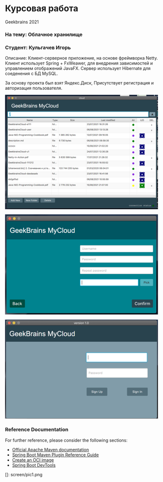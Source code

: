 # Курсовая работа 
Geekbrains 2021

### На тему: Облачное хранилище 
### Студент: Кульгачев Игорь



Описание: 
Клиент-серверное приложение, на основе фреймворка Netty. 
Клиент использует Spring + FxWeawer, для внедрения зависимостей и управлением отображений JavaFX.
Сервер использует Hibernate для соеденения с БД MySQL.


За основу проекта был взят Яндекс.Диск, 
Присутствует регистрация и авторизация пользователя.

![Image alt](/screen/pic1.png)

![Image alt](/screen/pic2.png)

![Image alt](/screen/pic3.png)


### Reference Documentation
For further reference, please consider the following sections:

* [Official Apache Maven documentation](https://maven.apache.org/guides/index.html)
* [Spring Boot Maven Plugin Reference Guide](https://docs.spring.io/spring-boot/docs/2.5.3/maven-plugin/reference/html/)
* [Create an OCI image](https://docs.spring.io/spring-boot/docs/2.5.3/maven-plugin/reference/html/#build-image)
* [Spring Boot DevTools](https://docs.spring.io/spring-boot/docs/2.5.3/reference/htmlsingle/#using-boot-devtools)



[]: screen/pic1.png